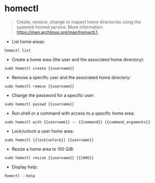 # homectl

> Create, remove, change or inspect home directories using the systemd-homed service.
> More information: <https://man.archlinux.org/man/homectl.1>.

- List home areas:

`homectl list`

- Create a home area (the user and the associated home directory):

`sudo homectl create {{username}}`

- Remove a specific user and the associated home directory:

`sudo homectl remove {{username}}`

- Change the password for a specific user:

`sudo homectl passwd {{username}}`

- Run shell or a command with access to a specific home area:

`sudo homectl with {{username}} -- {{command}} {{command_arguments}}`

- Lock/unlock a user home area:

`sudo homectl {{lock|unlock}} {{username}}`

- Resize a home area to 100 GiB:

`sudo homectl resize {{username}} {{100G}}`

- Display help:

`homectl --help`
